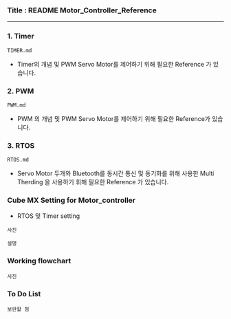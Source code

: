 ### Title : README Motor_Controller_Reference
------------------------------------------------------------------------------------
### 1. Timer
```
TIMER.md
```
- Timer의 개념 및 PWM Servo Motor를 제어하기 위해 필요한 Reference 가 있습니다.

### 2. PWM
```
PWM.md
```
- PWM 의 개념 및 PWM Servo Motor를 제어하기 위해 필요한 Reference가 있습니다.

### 3. RTOS
```
RTOS.md
```
- Servo Motor 두개와 Bluetooth를 동시간 통신 및 동기화를 위해 사용한 Multi Therding 을 사용하기 휘해 필요한 Reference 가 있습니다.

### Cube MX Setting for Motor_controller
- RTOS 및 Timer setting
```
사진
```
```
설명
```
### Working flowchart
```
사진
```

### To Do List
```
보완할 점
```